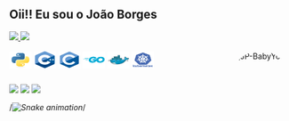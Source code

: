 ## Oii!! Eu sou o João Borges

<div>
  <a href="https://github.com/jonhpaul5">
    <img height=180cm src="https://github-readme-stats.vercel.app/api?username=jonhpaul5&theme=dark&show_icons=true" />
  </a>
  <a href="https://github.com/jonhpaul5">
    <img height=180cm src="https://github-readme-stats.vercel.app/api/top-langs/?username=jonhpaul5&layout=compact&theme=dark" />
  </a>
</div>

<div style="display: inline_block"><br>
  <img align="center" alt="JP-Python" height="30" width="40" src="https://raw.githubusercontent.com/devicons/devicon/master/icons/python/python-original.svg">
  <img align="center" alt="JP-Cplusplus" height="30" width="40" src="https://github.com/devicons/devicon/blob/master/icons/cplusplus/cplusplus-original.svg">
  <img align="center" alt="JP-C" height="30" width="40" src="https://github.com/devicons/devicon/blob/master/icons/c/c-original.svg">
  <img align="center" alt="JP-Go" height="30" width="40" src="https://github.com/devicons/devicon/blob/master/icons/go/go-original-wordmark.svg">
  <img align="center" alt="JP-Docker" height="30" width="40" src="https://github.com/devicons/devicon/blob/master/icons/docker/docker-original.svg"> 
  <img align="center" alt="JP-Kubernetes" height="30" width="40" src="https://github.com/devicons/devicon/blob/master/icons/kubernetes/kubernetes-plain-wordmark.svg"> 
  <img align="right" alt="JP-BabyYoda" height="100" style="border-radius:50px;" src="https://gifs.eco.br/wp-content/uploads/2022/02/gifs-do-baby-yoda-15.gif">
</div>

  ##
  

<div> 
  <a href="https://www.instagram.com/john.paul.nasc/" target="_blank"><img src="https://img.shields.io/badge/-Instagram-%23E4405F?style=for-the-badge&logo=instagram&logoColor=white" target="_blank"></a>
  <a href = "mailto:joaopauloborges1995@gmail.com"><img src="https://img.shields.io/badge/-Gmail-%23333?style=for-the-badge&logo=gmail&logoColor=white" target="_blank"></a>
  <a href="https://www.linkedin.com/in/jo%C3%A3o-borges-1a01aa221/" target="_blank"><img src="https://img.shields.io/badge/-LinkedIn-%230077B5?style=for-the-badge&logo=linkedin&logoColor=white" target="_blank"></a>   
  
   /*![Snake animation](https://github.com/jonhpaul5/jonhpaul5/blob/output/github-contribution-grid-snake.svg)*/
  
</div>
